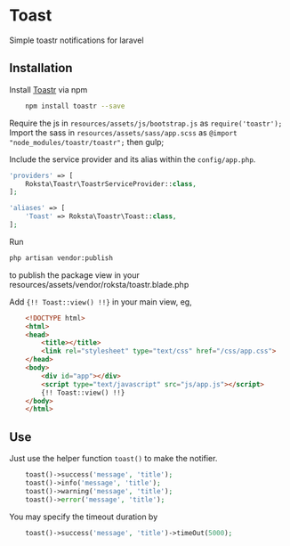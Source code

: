 # Toast
Simple toastr notifications for laravel

## Installation

<!-- Pull in the package through Composer. -->

<!-- Run `composer require roksta/toast` -->

Install [Toastr](https://github.com/CodeSeven/toastr) via npm 
```bash
    npm install toastr --save
```

Require the js in `resources/assets/js/bootstrap.js` as `require('toastr');`
Import the sass in `resources/assets/sass/app.scss` as `@import "node_modules/toastr/toastr";`
then gulp;

Include the service provider and its alias within the `config/app.php`.

```php
'providers' => [
    Roksta\Toastr\ToastrServiceProvider::class,
];

'aliases' => [
    'Toast' => Roksta\Toastr\Toast::class,
];
```

Run 
```bash
php artisan vendor:publish
```
to publish the package view in your resources/assets/vendor/roksta/toastr.blade.php

Add `{!! Toast::view() !!}` in your main view, eg,
```html
    <!DOCTYPE html>
    <html>
    <head>
        <title></title>
        <link rel="stylesheet" type="text/css" href="/css/app.css">
    </head>
    <body>
        <div id="app"></div>
        <script type="text/javascript" src="js/app.js"></script>
        {!! Toast::view() !!}
    </body>
    </html>
```

## Use

Just use the helper function `toast()` to make the notifier.

```php
    toast()->success('message', 'title');
    toast()->info('message', 'title');
    toast()->warning('message', 'title');
    toast()->error('message', 'title');
```
You may specify the timeout duration by 
```php
    toast()->success('message', 'title')->timeOut(5000);
```
